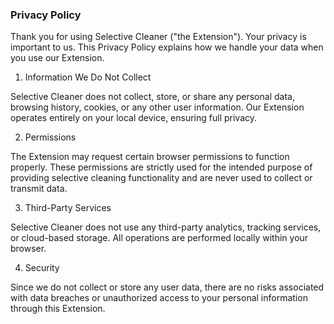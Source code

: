 ### Privacy Policy

Thank you for using Selective Cleaner ("the Extension"). Your privacy is important to us. This Privacy Policy explains how we handle your data when you use our Extension.

1. Information We Do Not Collect

Selective Cleaner does not collect, store, or share any personal data, browsing history, cookies, or any other user information. Our Extension operates entirely on your local device, ensuring full privacy.

2. Permissions

The Extension may request certain browser permissions to function properly. These permissions are strictly used for the intended purpose of providing selective cleaning functionality and are never used to collect or transmit data.

3. Third-Party Services

Selective Cleaner does not use any third-party analytics, tracking services, or cloud-based storage. All operations are performed locally within your browser.

4. Security

Since we do not collect or store any user data, there are no risks associated with data breaches or unauthorized access to your personal information through this Extension.

